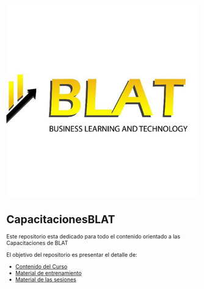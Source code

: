 
![LogoBLAT](./Capacitaciones%20BLAT/Imagenes/IconoBlat.jpg)

# CapacitacionesBLAT
Este repositorio esta dedicado para todo el contenido orientado a las Capacitaciones de BLAT

El objetivo del repositorio es presentar el detalle de:

- [Contenido del Curso](./Capacitaciones%20BLAT/Contenido%20del%20Curso/readme.md)
- [Material de entrenamiento](./Capacitaciones%20BLAT/MaterialdeEntrenamiento/readme.md)
- [Material de las sesiones](./Capacitaciones%20BLAT/Presentaciones/readme.md)
